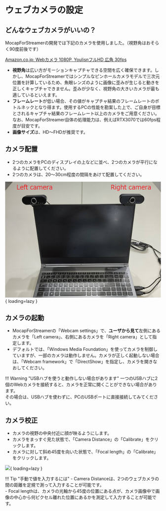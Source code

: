 # ウェブカメラの設定

## どんなウェブカメラがいいの？

MocapForStreamerの開発では下記のカメラを使用しました。（視野角はおそらく90度前後です）

[Amazon.co.jp: Webカメラ 1080P, YoulisnフルHD 広角 30fps](https://www.amazon.co.jp/Web%E3%82%AB%E3%83%A1%E3%83%A9-Youlisn%E3%83%95%E3%83%ABHD-%E3%82%A6%E3%82%A7%E3%83%96%E3%82%AB%E3%83%A1%E3%83%A9-zoom%E5%AF%BE%E5%BF%9C-%E3%83%A1%E3%83%BC%E3%82%AB%E3%83%BC%E4%BF%9D%E8%A8%BC/dp/B08CBV2PK9)

- **視野角**は広い方がモーションキャプチャできる空間を広く確保できます。しかし、MocapForStreamerではシンプルなピンホールカメラモデルで三次元位置を計算しているため、魚眼レンズのように画像に歪みが生じると動きを正しくキャプチャできません。歪みが少なく、視野角の大きいカメラが最も適しているといえます。
- **フレームレート**が低い場合、その値がキャプチャ結果のフレームレートのボトルネックとなり得ます。使用するPCの性能を勘案した上で、ご自身が目標とされるキャプチャ結果のフレームレート以上のカメラをご用意ください。なお、MocapForStreamer自体の処理能力は、例えばRTX3070では60fps程度が目安です。  
- **画像サイズ**は、HD～FHDが推奨です。

## カメラ配置

- 2つのカメラをPCのディスプレイの上などに並べ、2つのカメラが平行になるように配置してください。
- 2つのカメラは、20～30cm程度の間隔をあけて配置してください。

![](images/camera-placement.png){ loading=lazy }

## カメラの起動

- MocapForStreamerの「Webcam settings」で、**ユーザから見て**左側にあるカメラを「Left camera」、右側にあるカメラを「Right camera」として指定します。
- デフォルトでは、「Windows Media Foundation」を使ってカメラを制御していますが、一部のカメラは動作しません。カメラが正しく起動しない場合は、「Webcam framework」で「DirectShow」を指定し、カメラを開きなおしてください。

!!! Warning "USBハブを使うと動作しない場合があります"
    一つのUSBハブに2個のWebカメラを接続すると、カメラを正常に開くことができない場合があります。  
    その場合は、USBハブを使わずに、PCのUSBポートに直接接続してみてください。

## カメラ校正

- カメラの視野の中央付近に顔が映るようにします。
- カメラをまっすぐ見た状態で、「Camera Distance」の「Calibrate」をクリックします。
- カメラに対して斜め45度を向いた状態で、「Focal length」の「Calibrate」をクリックします。

![](images/camera-calibration.gif){ loading=lazy }

!!! Tip "手動で値を入力するには"
    - Camera Distanceは、2つのウェブカメラの間の距離を定規で測って入力することが可能です。  
    - Focal lengthは、カメラの光軸から45度の位置にある点が、カメラ画像中で画像の中心から何ピクセル離れた位置にあるかを測定して入力することが可能です。
